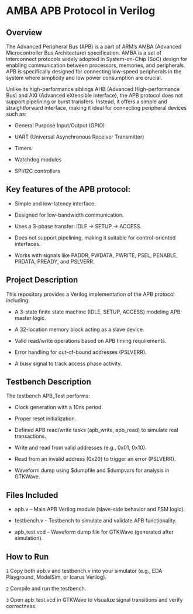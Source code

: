# AMBA APB Protocol in Verilog

## Overview
The Advanced Peripheral Bus (APB) is a part of ARM’s AMBA (Advanced Microcontroller Bus Architecture) specification. AMBA is a set of interconnect protocols widely adopted in System-on-Chip (SoC) design for enabling communication between processors, memories, and peripherals. APB is specifically designed for connecting low-speed peripherals in the system where simplicity and low power consumption are crucial.

Unlike its high-performance siblings AHB (Advanced High-performance Bus) and AXI (Advanced eXtensible Interface), the APB protocol does not support pipelining or burst transfers. Instead, it offers a simple and straightforward interface, making it ideal for connecting peripheral devices such as:

* General Purpose Input/Output (GPIO)

* UART (Universal Asynchronous Receiver Transmitter)

* Timers

* Watchdog modules

* SPI/I2C controllers

## Key features of the APB protocol:

* Simple and low-latency interface.

* Designed for low-bandwidth communication.

* Uses a 3-phase transfer: IDLE → SETUP → ACCESS.

* Does not support pipelining, making it suitable for control-oriented interfaces.

* Works with signals like PADDR, PWDATA, PWRITE, PSEL, PENABLE, PRDATA, PREADY, and PSLVERR.

## Project Description
This repository provides a Verilog implementation of the APB protocol including:

* A 3-state finite state machine (IDLE, SETUP, ACCESS) modeling APB master logic.

* A 32-location memory block acting as a slave device.

* Valid read/write operations based on APB timing requirements.

* Error handling for out-of-bound addresses (PSLVERR).

* A busy signal to track access phase activity.

## Testbench Description
The testbench APB_Test performs:

* Clock generation with a 10ns period.

* Proper reset initialization.

* Defined APB read/write tasks (apb_write, apb_read) to simulate real transactions.

* Write and read from valid addresses (e.g., 0x01, 0x10).

* Read from an invalid address (0x20) to trigger an error (PSLVERR).

* Waveform dump using $dumpfile and $dumpvars for analysis in GTKWave.

## Files Included
* apb.v – Main APB Verilog module (slave-side behavior and FSM logic).

* testbench.v – Testbench to simulate and validate APB functionality.

* apb_test.vcd – Waveform dump file for GTKWave (generated after simulation).

## How to Run
`1` Copy both apb.v and testbench.v into your simulator (e.g., EDA Playground, ModelSim, or Icarus Verilog).

`2` Compile and run the testbench.

`3` Open apb_test.vcd in GTKWave to visualize signal transitions and verify correctness.


